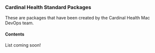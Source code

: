### Cardinal Health Standard Packages
These are packages that have been created by the Cardinal Health Mac DevOps team.

#### Contents
List coming soon!
